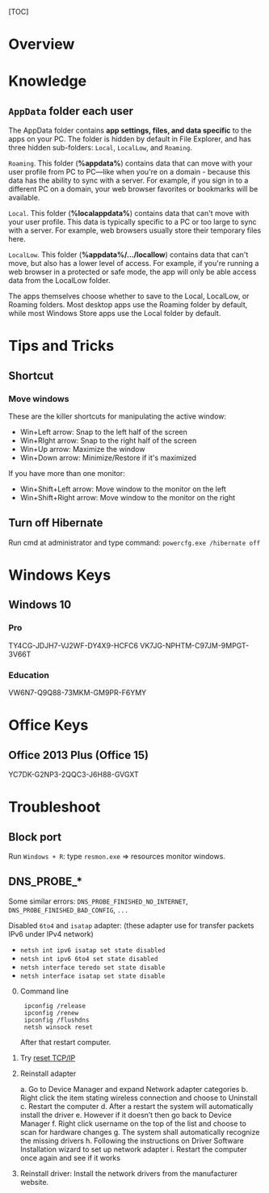 [TOC]

# Overview

# Knowledge
## `AppData` folder each user
The AppData folder contains **app settings, files, and data specific** to the apps on your PC. The folder is hidden by default in File Explorer, and has three hidden sub-folders: `Local`, `LocalLow`, and `Roaming`.

`Roaming`. This folder (**%appdata%**) contains data that can move with your user profile from PC to PC—like when you're on a domain - because this data has the ability to sync with a server. For example, if you sign in to a different PC on a domain, your web browser favorites or bookmarks will be available.

`Local`. This folder (**%localappdata%**) contains data that can't move with your user profile. This data is typically specific to a PC or too large to sync with a server. For example, web browsers usually store their temporary files here.

`LocalLow`. This folder (**%appdata%/.../locallow**) contains data that can't move, but also has a lower level of access. For example, if you're running a web browser in a protected or safe mode, the app will only be able access data from the LocalLow folder.

The apps themselves choose whether to save to the Local, LocalLow, or Roaming folders. Most desktop apps use the Roaming folder by default, while most Windows Store apps use the Local folder by default.


# Tips and Tricks
## Shortcut
### Move windows
These are the killer shortcuts for manipulating the active window:

- Win+Left arrow: Snap to the left half of the screen
- Win+RIght arrow: Snap to the right half of the screen
- Win+Up arrow: Maximize the window
- Win+Down arrow: Minimize/Restore if it's maximized

If you have more than one monitor:

- Win+Shift+Left arrow: Move window to the monitor on the left
- Win+Shift+Right arrow: Move window to the monitor on the right

## Turn off Hibernate
Run cmd at administrator and type command: `powercfg.exe /hibernate off`

# Windows Keys
## Windows 10
### Pro
TY4CG-JDJH7-VJ2WF-DY4X9-HCFC6
VK7JG-NPHTM-C97JM-9MPGT-3V66T

### Education
VW6N7-Q9Q88-73MKM-GM9PR-F6YMY

# Office Keys
## Office 2013 Plus (Office 15)
YC7DK-G2NP3-2QQC3-J6H88-GVGXT

# Troubleshoot
## Block port
Run `Windows + R`: type `resmon.exe` => resources monitor windows.

## DNS_PROBE_*
Some similar errors: `DNS_PROBE_FINISHED_NO_INTERNET`, `DNS_PROBE_FINISHED_BAD_CONFIG`, `...`

Disabled `6to4` and `isatap` adapter: (these adapter use for transfer packets IPv6 under IPv4 network)
- `netsh int ipv6 isatap set state disabled`
- `netsh int ipv6 6to4 set state disabled`
- `netsh interface teredo set state disable`
- `netsh interface isatap set state disable`

0. Command line

		ipconfig /release
		ipconfig /renew
		ipconfig /flushdns
		netsh winsock reset

	After that restart computer.

1. Try [reset TCP/IP](https://support.microsoft.com/kb/299357?wa=wsignin1.0)

2. Reinstall adapter

	a. Go to Device Manager and expand Network adapter categories
	b. Right click the item stating wireless connection and choose to Uninstall
	c. Restart the computer
	d. After a restart the system will automatically install the driver
	e. However if it doesn’t then go back to Device Manager
	f. Right click username on the top of the list and choose to scan for hardware changes
	g. The system shall automatically recognize the missing drivers
	h. Following the instructions on Driver Software Installation wizard to set up network adapter
	i. Restart the computer once again and see if it works

3. Reinstall driver: Install the network drivers from the manufacturer website.
